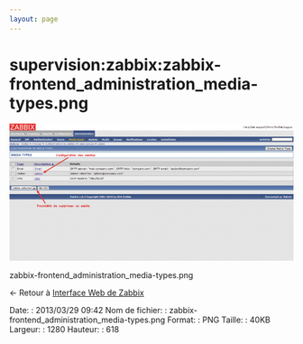 ```yaml
---
layout: page
---
```


supervision:zabbix:zabbix-frontend\_administration\_media-types.png
===================================================================

[![zabbix-frontend\_administration\_media-types.png](../../../assets/media/supervision/zabbix/zabbix-frontend_administration_media-types.png@cache=&w=900&h=434 "zabbix-frontend_administration_media-types.png")](../../../assets/media/supervision/zabbix/zabbix-frontend_administration_media-types.png@cache= "Afficher le fichier original")

zabbix-frontend\_administration\_media-types.png

← Retour à [Interface Web de
Zabbix](../../../zabbix/zabbix-interface.html "zabbix:zabbix-interface")

Date:
:   2013/03/29 09:42
Nom de fichier:
:   zabbix-frontend\_administration\_media-types.png
Format:
:   PNG
Taille:
:   40KB
Largeur:
:   1280
Hauteur:
:   618

